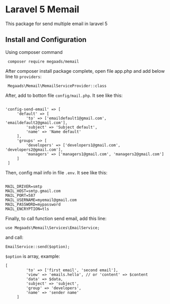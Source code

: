 # Laravel 5 Memail
   This package for send multiple email in laravel 5
## Install and Configuration
   Using composer command
   ```
    composer require megaads/memail
```
   After composer install package complete, open file app.php and add below line to `providers`: 
   ```
    Megaads\Memail\MemailServiceProvider::class
   ```
   After, add to botton file ``config/mail.php``. It see like this: 
   
   ```
  
'config-send-email' => [
        'default' => [
            'to' => ['emaildefault1@gmail.com', 'emaildefault2@gmail.com'],
            'subject' => 'Subject default',
            'name' => 'Name default'
        ],
        'groups' => [
            'developers' => ['developers1@gmail.com', 'developers2@gmail.com'],
            'managers' => ['managers1@gmail.com', 'managers2@gmail.com']
        ]
    ]
  
```

Then, config mail info in file ``.env``. It see like this: 
   
   ```
  
MAIL_DRIVER=smtp
MAIL_HOST=smtp.gmail.com
MAIL_PORT=587
MAIL_USERNAME=myemail@gmail.com
MAIL_PASSWORD=mypassword
MAIL_ENCRYPTION=tls
  
```
  
   Finally, to call function send email, add this line: 
   ```
   use Megaads\Memail\Services\EmailService;
   ```
   and call:
   ```
   EmailService::send($option);
   ```
   
   ``$option`` is array, example: 
   ```
   [
            'to' => ['first email', 'second email'],
            'view' => 'emails.hello', // or 'content' => $content
            'data' => $data,
            'subject' => 'subject',
            'group' => 'developers',
            'name' => 'sender name'
        ]
   ```
   
